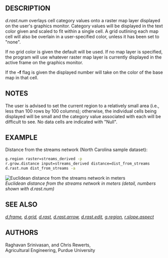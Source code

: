 ## DESCRIPTION

*d.rast.num* overlays cell category values onto a raster map layer
displayed on the user's graphics monitor. Category values will be
displayed in the text color given and scaled to fit within a single
cell. A grid outlining each map cell will also be overlain in a
user-specified color, unless it has been set to "none".

If no grid color is given the default will be used. If no map layer is
specified, the program will use whatever raster map layer is currently
displayed in the active frame on the graphics monitor.

If the **-f** flag is given the displayed number will take on the color
of the base map in that cell.

## NOTES

The user is advised to set the current region to a relatively small area
(i.e., less than 100 rows by 100 columns); otherwise, the individual
cells being displayed will be small and the category value associated
with each will be difficult to see. No data cells are indicated with
"Null".

## EXAMPLE

Distance from the streams network (North Carolina sample dataset):

```sh
g.region raster=streams_derived -p
r.grow.distance input=streams_derived distance=dist_from_streams
d.rast.num dist_from_streams -a
```

<img src="d_rast_num_zoom.png" data-border="0"
alt="Euclidean distance from the streams network in meters" />  
*Euclidean distance from the streams network in meters (detail, numbers
shown with d.rast.num)*

## SEE ALSO

*[d.frame](d.frame.md), [d.grid](d.grid.md), [d.rast](d.rast.md),
[d.rast.arrow](d.rast.arrow.md), [d.rast.edit](d.rast.edit.md),
[g.region](g.region.md), [r.slope.aspect](r.slope.aspect.md)*

## AUTHORS

Raghavan Srinivasan, and Chris Rewerts,  
Agricultural Engineering, Purdue University
